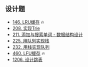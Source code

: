 ## 设计题
- [146. LRU缓存](../../code/lc_146.java) 🔥
- [208. 实现Trie](../../code/lc_208.java)
- [211. 添加与搜索单词 - 数据结构设计](../../code/lc_211.java)
- [225. 用队列实现栈](../../code/lc_225.java)
- [232. 用栈实现队列](../../code/lc_232.java)
- [460. LFU缓存](../../code/lc_460.java) 🔥
- [1206. 设计跳表](../../code/lc_1206.java)